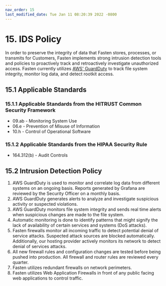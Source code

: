 ```yaml
---
nav_order: 15
last_modified_date: Tue Jan 11 08:20:39 2022 -0800
---
```


# 15. IDS Policy

In order to preserve the integrity of data that Fasten stores, processes, or transmits for Customers, Fasten implements strong intrusion detection tools and policies to proactively track and retroactively investigate unauthorized access. Fasten currently utilizes [AWS' GuardDuty](https://aws.amazon.com/guardduty/) to track file system integrity, monitor log data, and detect rootkit access.

## 15.1 Applicable Standards

### 15.1.1 Applicable Standards from the HITRUST Common Security Framework

* 09.ab - Monitoring System Use
* 06.e - Prevention of Misuse of Information
* 10.h - Control of Operational Software

### 15.1.2 Applicable Standards from the HIPAA Security Rule

* 164.312(b) - Audit Controls

## 15.2 Intrusion Detection Policy

1. AWS GuardDuty is used to monitor and correlate log data from different systems on an ongoing basis. Reports generated by Grafana are reviewed by the Security Officer on a monthly basis.
1. AWS GuardDuty generates alerts to analyze and investigate suspicious activity or suspected violations.
1. AWS GuardDuty monitors file system integrity and sends real time alerts when suspicious changes are made to the file system.
1. Automatic monitoring is done to identify patterns that might signify the lack of availability of certain services and systems (DoS attacks).
1. Fasten firewalls monitor all incoming traffic to detect potential denial of service attacks. Suspected attack sources are blocked automatically. Additionally, our hosting provider actively monitors its network to detect denial of services attacks.
1. All new firewall rules and configuration changes are tested before being pushed into production. All firewall and router rules are reviewed every quarter.
1. Fasten utilizes redundant firewalls on network perimeters.
1. Fasten utilizes Web Application Firewalls in front of any public facing web applications to control traffic. 
